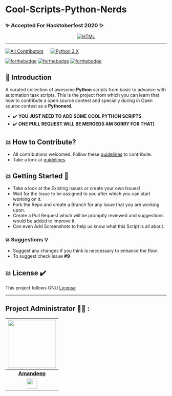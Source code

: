 # Cool-Scripts-Python-Nerds


### ✨ Accepted For Hacktoberfest 2020 ✨
<p align="center">
<a  href="" target="_blank"><img src="https://embed-fastly.wistia.com/deliveries/49bd387c40e2c5aada92abdf973bc46d.webp?image_crop_resized=960x540" alt="HTML" style="height: auto !important;width: auto !important;" ></a>
</p>
<hr>

<!-- ALL-CONTRIBUTORS-BADGE:START - Do not remove or modify this section -->
[![All Contributors](https://img.shields.io/badge/all_contributors-19-orange.svg?style=flat-square)](#contributors-)  &emsp;  [![Python 3.X](https://img.shields.io/badge/python-3.X-blue.svg)](https://www.python.org/downloads/release/python-360/) 
<!-- ALL-CONTRIBUTORS-BADGE:END -->


[![forthebadge](https://forthebadge.com/images/badges/built-by-developers.svg)](https://forthebadge.com)
[![forthebadge](https://forthebadge.com/images/badges/built-with-love.svg)](https://forthebadge.com)
[![forthebadge](https://forthebadge.com/images/badges/made-with-python.svg)](https://forthebadge.com)

## 📌 Introduction
A curated collection of awesome **Python** scripts from basic to advance with automation task scripts. This is the project from which you can learn that how to contribute a open source contest and specially during in Open source contest as a **Pythonerd**. 
* ✔️ **YOU JUST NEED TO ADD SOME COOL PYTHON SCRIPTS** 
* ✔️ **ONE PULL REQUEST WILL BE MERGED(I AM SORRY FOR THAT)** 

## 💥 How to Contribute?
- All contributions welcomed. Follow these [guidelines](Contribution.md) to contribute.
- Take a look at [guidelines](Contribution.md).

## 💥 Getting Started 🤘

- Take a look at the Existing Issues or create your own Issues!
- Wait for the Issue to be assigned to you after which you can start working on it.
- Fork the Repo and create a Branch for any Issue that you are working upon.
- Create a Pull Request which will be promptly reviewed and suggestions would be added to improve it.
- Can even Add Screenshots to help us know what this Script is all about.

### 💥 Suggestions 💡

- Suggest any changes if you think is neccessary to enhance the flow. 
- To suggest check issue **#9** 

## 💥 License ✔️
This project follows GNU [License](LICENSE)

<hr>


## Project Administrator 🧑‍💻 :

|<a href="https://github.com/amandp13"><img src="https://s3-ap-southeast-1.amazonaws.com/mirakee.com/users/avatars/000/455/424/large/521efe318161ad2acde67c894405bc8c.jpeg?1552836139" width=150px height=150px /></a>|
| :-----------------------------------------------------------------------------------------------------------------------------------------------------------------------------------------------------------------------------------------------------------------: |
|                                                                                      **[Amandeep](https://www.linkedin.com/in/aman-deep-5b614a190/)**                                                                                       |
| <a href="https://www.linkedin.com/in/aman-deep-5b614a190/"><img src="https://mpng.subpng.com/20180324/vhe/kisspng-linkedin-computer-icons-logo-social-networking-ser-facebook-5ab6ebfe5f5397.2333748215219374063905.jpg" width="32px" height="32px"></a> |
